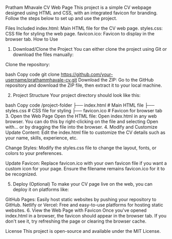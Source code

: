 Pratham Mhavale CV Web Page
This project is a simple CV webpage designed using HTML and CSS, with an integrated favicon for branding. Follow the steps below to set up and use the project.

Files Included
index.html: Main HTML file for the CV web page.
styles.css: CSS file for styling the web page.
favicon.ico: Favicon to display in the browser tab.
How to Use
1. Download/Clone the Project
You can either clone the project using Git or download the files manually:

Clone the repository:

bash
Copy code
git clone https://github.com/your-username/prathammhavale-cv.git
Download the ZIP: Go to the GitHub repository and download the ZIP file, then extract it to your local machine.

2. Project Structure
Your project directory should look like this:

bash
Copy code
/project-folder
  ├── index.html        # Main HTML file
  ├── styles.css        # CSS file for styling
  ├── favicon.ico       # Favicon for browser tab
3. Open the Web Page
Open the HTML file: Open index.html in any web browser. You can do this by right-clicking on the file and selecting Open with... or by dragging the file into the browser.
4. Modify and Customize
Update Content: Edit the index.html file to customize the CV details such as your name, skills, experience, etc.

Change Styles: Modify the styles.css file to change the layout, fonts, or colors to your preferences.

Update Favicon: Replace favicon.ico with your own favicon file if you want a custom icon for your page. Ensure the filename remains favicon.ico for it to be recognized.

5. Deploy (Optional)
To make your CV page live on the web, you can deploy it on platforms like:

GitHub Pages: Easily host static websites by pushing your repository to GitHub.
Netlify or Vercel: Free and easy-to-use platforms for hosting static websites.
6. View the Web Page with Favicon
Once you've opened index.html in a browser, the favicon should appear in the browser tab. If you don't see it, try refreshing the page or clearing the browser cache.

License
This project is open-source and available under the MIT License.
